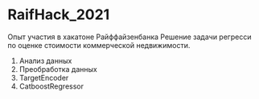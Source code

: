 # RaifHack_2021  

Опыт участия в хакатоне Райффайзенбанка
Решение задачи регресси по оценке стоимости коммерческой недвижимости.

1. Анализ данных
2. Преобработка данных
3. TargetEncoder
4. CatboostRegressor
